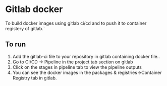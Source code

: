 # Gitlab docker


To build docker images using gitlab ci/cd and to push it to container registery of gitlab.`


## To run

1. Add the gitlab-ci file to your repository in gitlab containing docker file..
2. Go to CI/CD -> Pipeline in the project tab section on gitlab
3. Click on the stages in pipeline tab to view the pipeline outputs
4. You can see the docker images in the packages & registries->Container Registry tab in gitlab.